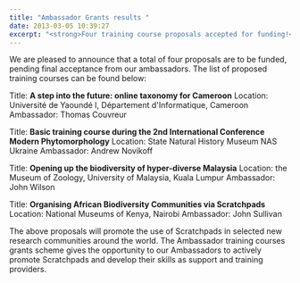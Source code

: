 ```yaml
---
title: "Ambassador Grants results "
date: 2013-03-05 10:39:27
excerpt: "<strong>Four training course proposals accepted for funding!</strong>"
---
```


We are pleased to announce that a total of four proposals are to be funded, pending final acceptance from our ambassadors.
The list of proposed training courses can be found below:


Title: <strong>A step into the future: online taxonomy for Cameroon</strong>
Location: Université de Yaoundé I, Département d'Informatique, Cameroon
Ambassador: Thomas Couvreur

Title: <strong>Basic training course during the 2nd International Conference Modern Phytomorphology</strong>
Location: State Natural History Museum NAS Ukraine
Ambassador: Andrew Novikoff

Title: <strong>Opening up the biodiversity of hyper-diverse Malaysia</strong>
Location: the Museum of Zoology, University of Malaysia, Kuala Lumpur
Ambassador: John Wilson

Title: <strong>Organising African Biodiversity Communities via Scratchpads</strong>
Location: National Museums of Kenya, Nairobi
Ambassador: John Sullivan

The above proposals will promote the use of Scratchpads in selected new research communities around the world. The Ambassador training courses grants scheme gives the opportunity to our Ambassadors to actively promote Scratchpads and develop their skills as support and training providers.
